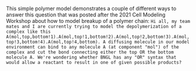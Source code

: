 This simple polymer model demonstrates a couple of different ways to answer this question that was posted after the 2021 Cell Modeling Workshop about how to model breakup of a polymer chain:
`Hi all, my team mates and I are currently trying to model the depolymerization of a complex like this A(mol,top,bottom!1).A(mol,top!1,bottom!2).A(mol,top!2,bottom!3).A(mol,top!3,bottom!4).A(mol,top!4,bottom). A diffusing molecule in our model environment can bind to any molecule A (at component "mol") of the complex and cut the bond connecting either the top OR the bottom molecule A. We're wondering whether BNGL has any "OR" syntax that would allow a reactant to result in one of given possible products?`